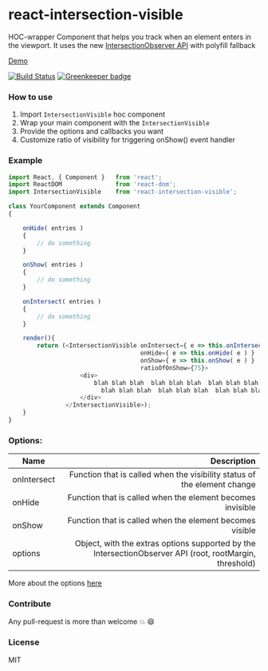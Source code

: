 # react-intersection-visible
HOC-wrapper Component that helps you track when an element enters in the viewport. It uses the new [IntersectionObserver API](https://developer.mozilla.org/en-US/docs/Web/API/IntersectionObserver)
with polyfill fallback

[Demo](http://avraammavridis.github.io/react-intersection-visible/)

[![Build Status](https://travis-ci.org/AvraamMavridis/react-intersection-visible.svg?branch=master)](https://travis-ci.org/AvraamMavridis/react-intersection-visible) [![Greenkeeper badge](https://badges.greenkeeper.io/AvraamMavridis/react-intersection-visible.svg)](https://greenkeeper.io/)

### How to use

1. Import `IntersectionVisible` hoc component
2. Wrap your main component with the `IntersectionVisible`
3. Provide the options and callbacks you want
4. Customize ratio of visibility for triggering onShow() event handler



### Example


```javascript
import React, { Component }   from 'react';
import ReactDOM               from 'react-dom';
import IntersectionVisible    from 'react-intersection-visible';

class YourComponent extends Component
{

    onHide( entries )
    {
        // do something
    }

    onShow( entries )
    {
        // do something
    }

    onIntersect( entries )
    {
        // do something
    }

    render(){
        return (<IntersectionVisible onIntersect={ e => this.onIntersect( e ) }
                                     onHide={ e => this.onHide( e ) }
                                     onShow={ e => this.onShow( e ) }
                                     ratioOfOnShow={75}>
                    <div>
                        blah blah blah  blah blah blah  blah blah blah  blah blah
                          blah blah blah  blah blah blah  blah blah blah
                    </div>
                </IntersectionVisible>);
    }
}

  ```

### Options:

| Name        | Description
| ------------- |-------------:|
| onIntersect    | Function that is called when the visibility status of the element change  |
| onHide    | Function that is called when the element becomes invisible |
| onShow    | Function that is called when the element becomes visible  |
| options    | Object, with the extras options supported by the IntersectionObserver API (root, rootMargin, threshold)|

More about the options [here](https://developers.google.com/web/updates/2016/04/intersectionobserver?hl=en)

### Contribute

Any pull-request is more than welcome :boom: :smile:

### License

MIT

